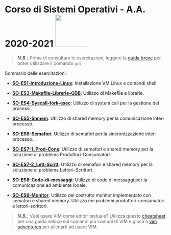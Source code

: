 # Corso di Sistemi Operativi - A.A. 2020-2021 <img src="https://github.com/SO-unina/esercitazioni/blob/main/images/SO-unina_logo.png" width="100"> 

> **_N.B.:_** Prima di consultare le esercitazioni, leggere la [guida breve](git) per poter utilizzare il comando ``git``

Sommario delle esercitazioni:

- [**SO-ES1-Introduzione-Linux**](https://github.com/SO-unina/esercitazioni/tree/main/SO-ES1-Introduzione-Linux): Installazione VM Linux e comandi shell

- [**SO-ES3-Makefile-Librerie-GDB**](https://github.com/SO-unina/esercitazioni/tree/main/SO-ES3-Makefile-Librerie-GDB): Utilizzo di Makefile e librerie.

- [**SO-ES4-Syscall-fork-exec**](https://github.com/SO-unina/esercitazioni/tree/main/SO-ES4-Syscall-fork-exec): Utilizzo di system call per la gestione dei processi.

- [**SO-ES5-Shmem**](https://github.com/SO-unina/esercitazioni/tree/main/SO-ES5-Shmem): Utilizzo di shared memory per la comunicazione inter-processo.

- [**SO-ES6-Semafori**](https://github.com/SO-unina/esercitazioni/tree/main/SO-ES6-Semafori): Utilizzo di semafori per la sincronizzazione inter-processo.

- [**SO-ES7-1_Prod-Cons**](https://github.com/SO-unina/esercitazioni/tree/main/SO-ES7-1_Prod-Cons): Utilizzo di semafori e shared memory per la soluzione al problema Produttori-Consumatori.

- [**SO-ES7-2_Lett-Scritt**](https://github.com/SO-unina/esercitazioni/tree/main/SO-ES7-2_Lett-Scritt): Utilizzo di semafori e shared memory per la soluzione al problema Lettori-Scrittori.

- [**SO-ES8-Code-di-messaggi**](https://github.com/SO-unina/esercitazioni/tree/main/SO-ES8-Code-di-messaggi): Utilizzo di code di messaggi per la comunicazione ad ambiente locale.

- [**SO-ES9-Monitor**](https://github.com/SO-unina/esercitazioni/tree/main/SO-ES9-Monitor): Utilizzo del costrutto monitor implementato con semafori e shared memory. Utilizzo nei problemi produttori-consumatori e lettori-scrittori.


> **_N.B.:_** Vuoi usare VIM come editor testuale? Utilizza questo [cheatsheet](images/vim_cheatsheet.png) per una guida veloce sui comandi più comuni di VIM e gioca a [vim adventures](https://vim-adventures.com/) per allenarti ad usare VIM.

